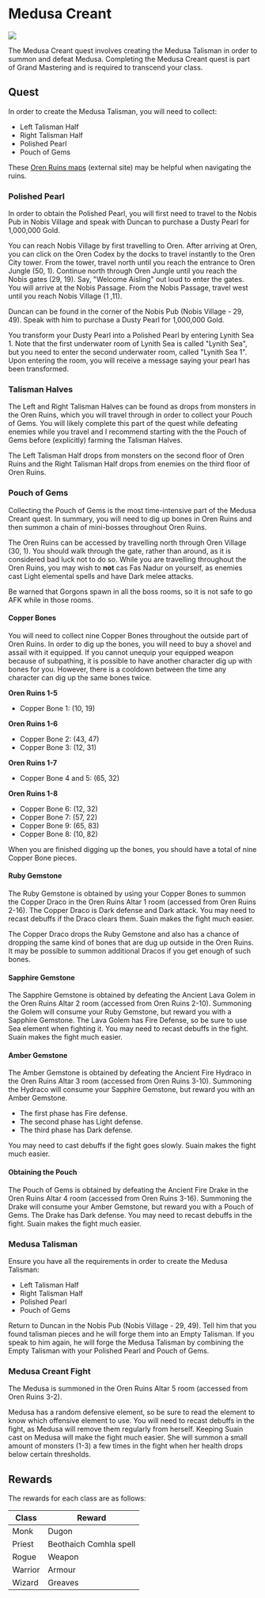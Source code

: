 # Medusa Creant

<img src="../../images/sprites/medusa.png"/>

The Medusa Creant quest involves creating the Medusa Talisman in order to summon and defeat Medusa. Completing the Medusa Creant quest is part of Grand Mastering and is required to transcend your class.

## Quest

In order to create the Medusa Talisman, you will need to collect:

- Left Talisman Half
- Right Talisman Half
- Polished Pearl
- Pouch of Gems

These [Oren Ruins maps](http://www.vorlof.com/maps/orenruins1.html) (external site) may be helpful when navigating the ruins.

### Polished Pearl

In order to obtain the Polished Pearl, you will first need to travel to the Nobis Pub in Nobis Village and speak with Duncan to purchase a Dusty Pearl for 1,000,000 Gold.

You can reach Nobis Village by first travelling to Oren. After arriving at Oren, you can click on the Oren Codex by the docks to travel instantly to the Oren City tower. From the tower, travel north until you reach the entrance to Oren Jungle (50, 1). Continue north through Oren Jungle until you reach the Nobis gates (29, 19). Say, "Welcome Aisling" out loud to enter the gates. You will arrive at the Nobis Passage. From the Nobis Passage, travel west until you reach Nobis Village (1 ,11).

Duncan can be found in the corner of the Nobis Pub (Nobis Village - 29, 49). Speak with him to purchase a Dusty Pearl for 1,000,000 Gold.

You transform your Dusty Pearl into a Polished Pearl by entering Lynith Sea 1. Note that the first underwater room of Lynith Sea is called "Lynith Sea", but you need to enter the second underwater room, called "Lynith Sea 1". Upon entering the room, you will receive a message saying your pearl has been transformed.

### Talisman Halves

The Left and Right Talisman Halves can be found as drops from monsters in the Oren Ruins, which you will travel through in order to collect your Pouch of Gems. You will likely complete this part of the quest while defeating enemies while you travel and I recommend starting with the the Pouch of Gems before (explicitly) farming the Talisman Halves.

The Left Talisman Half drops from monsters on the second floor of Oren Ruins and the Right Talisman Half drops from enemies on the third floor of Oren Ruins.

### Pouch of Gems

Collecting the Pouch of Gems is the most time-intensive part of the Medusa Creant quest. In summary, you will need to dig up bones in Oren Ruins and then summon a chain of mini-bosses throughout Oren Ruins.

The Oren Ruins can be accessed by travelling north through Oren Village (30, 1). You should walk through the gate, rather than around, as it is considered bad luck not to do so. While you are travelling throughout the Oren Ruins, you may wish to **not** cas Fas Nadur on yourself, as enemies cast Light elemental spells and have Dark melee attacks.

Be warned that Gorgons spawn in all the boss rooms, so it is not safe to go AFK while in those rooms.

#### Copper Bones

You will need to collect nine Copper Bones throughout the outside part of Oren Ruins. In order to dig up the bones, you will need to buy a shovel and assail with it equipped. If you cannot unequip your equipped weapon because of subpathing, it is possible to have another character dig up with bones for you. However, there is a cooldown between the time any character can dig up the same bones twice.

**Oren Ruins 1-5**

- Copper Bone 1: (10, 19)

**Oren Ruins 1-6**

- Copper Bone 2: (43, 47)
- Copper Bone 3: (12, 31)

**Oren Ruins 1-7**

- Copper Bone 4 and 5: (65, 32)

**Oren Ruins 1-8**

- Copper Bone 6: (12, 32)
- Copper Bone 7: (57, 22)
- Copper Bone 9: (65, 83)
- Copper Bone 8: (10, 82)

When you are finished digging up the bones, you should have a total of nine Copper Bone pieces.

#### Ruby Gemstone

The Ruby Gemstone is obtained by using your Copper Bones to summon the Copper Draco in the Oren Ruins Altar 1 room (accessed from Oren Ruins 2-16). The Copper Draco is Dark defense and Dark attack. You may need to recast debuffs if the Draco clears them. Suain makes the fight much easier.

The Copper Draco drops the Ruby Gemstone and also has a chance of dropping the same kind of bones that are dug up outside in the Oren Ruins. It may be possible to summon additional Dracos if you get enough of such bones.

#### Sapphire Gemstone

The Sapphire Gemstone is obtained by defeating the Ancient Lava Golem in the Oren Ruins Altar 2 room (accessed from Oren Ruins 2-10). Summoning the Golem will consume your Ruby Gemstone, but reward you with a Sapphire Gemstone. The Lava Golem has Fire Defense, so be sure to use Sea element when fighting it. You may need to recast debuffs in the fight. Suain makes the fight much easier.

#### Amber Gemstone

The Amber Gemstone is obtained by defeating the Ancient Fire Hydraco in the Oren Ruins Altar 3 room (accessed from Oren Ruins 3-10). Summoning the Hydraco will consume your Sapphire Gemstone, but reward you with an Amber Gemstone.

- The first phase has Fire defense.
- The second phase has Light defense.
- The third phase has Dark defense.

You may need to cast debuffs if the fight goes slowly. Suain makes the fight much easier.

#### Obtaining the Pouch

The Pouch of Gems is obtained by defeating the Ancient Fire Drake in the Oren Ruins Altar 4 room (accessed from Oren Ruins 3-16). Summoning the Drake will consume your Amber Gemstone, but reward you with a Pouch of Gems. The Drake has Dark defense. You may need to recast debuffs in the fight. Suain makes the fight much easier.

### Medusa Talisman

Ensure you have all the requirements in order to create the Medusa Talisman:

- Left Talisman Half
- Right Talisman Half
- Polished Pearl
- Pouch of Gems

Return to Duncan in the Nobis Pub (Nobis Village - 29, 49). Tell him that you found talisman pieces and he will forge them into an Empty Talisman. If you speak to him again, he will forge the Medusa Talisman by combining the Empty Talisman with your Polished Pearl and Pouch of Gems.

### Medusa Creant Fight

The Medusa is summoned in the Oren Ruins Altar 5 room (accessed from Oren Ruins 3-2).

Medusa has a random defensive element, so be sure to read the element to know which offensive element to use. You will need to recast debuffs in the fight, as Medusa will remove them regularly from herself. Keeping Suain cast on Medusa will make the fight much easier. She will summon a small amount of monsters (1-3) a few times in the fight when her health drops below certain thresholds.

## Rewards

The rewards for each class are as follows:

| Class | Reward |
| - | - |
| Monk | Dugon |
| Priest | Beothaich Comhla spell |
| Rogue | Weapon |
| Warrior | Armour |
| Wizard | Greaves |

